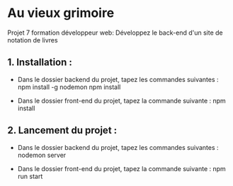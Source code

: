 # Au vieux grimoire
Projet 7 formation développeur web: Développez le back-end d'un site de notation de livres

## 1. Installation :
- Dans le dossier backend du projet, tapez les commandes suivantes :
    npm install -g nodemon
    npm install

- Dans le dossier front-end du projet, tapez la commande suivante :
    npm install

## 2. Lancement du projet :
- Dans le dossier backend du projet, tapez les commandes suivantes :
    nodemon server 

- Dans le dossier front-end du projet, tapez la commande suivante :
    npm run start


